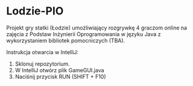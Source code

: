 # Lodzie-PIO
Projekt gry statki (Łodzie) umożliwiający rozgrywkę 4 graczom online na zajęcia z Podstaw Inżynierii Oprogramowania w języku Java z wykorzystaniem bibliotek pomocniczych (TBA).

Instrukcja otwarcia w IntelliJ:

1. Sklonuj repozytorium.
2. W IntelliJ otwórz plik GameGUI.java
3. Naciśnij przycisk RUN (SHIFT + F10)